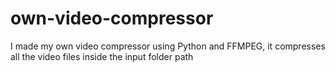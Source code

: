 # own-video-compressor
I made my own video compressor using Python and FFMPEG, it compresses all the video files inside the input folder path

